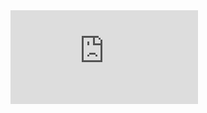 <embed src="https://SyxtonPrime.github.io/Angus_Gruen_CV_2022.pdf" type="application/pdf"/>

<object data="https://SyxtonPrime.github.io/Angus_Gruen_CV_2022.pdf" width="1000" height="1000" type='application/pdf'/> </object>
